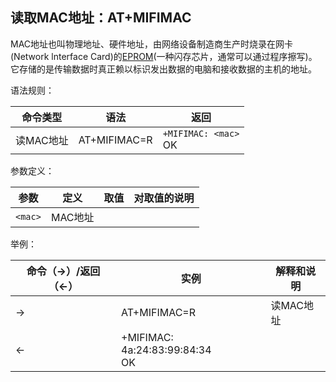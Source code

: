 ## 读取MAC地址：AT+MIFIMAC

MAC地址也叫物理地址、硬件地址，由网络设备制造商生产时烧录在网卡(Network lnterface Card)的[EPROM](https://baike.baidu.com/item/EPROM/1690813)(一种闪存芯片，通常可以通过程序擦写)。它存储的是传输数据时真正赖以标识发出数据的电脑和接收数据的主机的地址。

语法规则：

| 命令类型  | 语法         | 返回                    |
| --------- | ------------ | ----------------------- |
| 读MAC地址 | AT+MIFIMAC=R | `+MIFIMAC: <mac>`<br>OK |

 

参数定义：

| 参数    | 定义    | 取值 | 对取值的说明 |
| ------- | ------- | ---- | ------------ |
| `<mac>` | MAC地址 |      |              |

 

举例：

| 命令（→）/返回（←） | 实例                               | 解释和说明 |
| ------------------- | ---------------------------------- | ---------- |
| →                   | AT+MIFIMAC=R                       | 读MAC地址  |
| ←                   | +MIFIMAC: 4a:24:83:99:84:34<br> OK |            |
